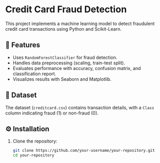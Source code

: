 # Credit Card Fraud Detection

This project implements a machine learning model to detect fraudulent credit card transactions using Python and Scikit-Learn.

## 📌 Features
- Uses `RandomForestClassifier` for fraud detection.
- Handles data preprocessing (scaling, train-test split).
- Evaluates performance with accuracy, confusion matrix, and classification report.
- Visualizes results with Seaborn and Matplotlib.

## 📂 Dataset
The dataset (`creditcard.csv`) contains transaction details, with a `Class` column indicating fraud (1) or non-fraud (0).

## ⚙️ Installation
1. Clone the repository:
   ```bash
   git clone https://github.com/your-username/your-repository.git
   cd your-repository
